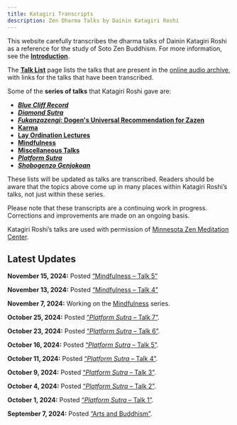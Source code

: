 ```yaml
---
title: Katagiri Transcripts
description: Zen Dharma Talks by Dainin Katagiri Roshi
---
```


This website carefully transcribes the dharma talks of Dainin Katagiri Roshi as a reference for the study of Soto Zen Buddhism. For more information, see the [**Introduction**](about).

The [**Talk List**](list) page lists the talks that are present in the [online audio archive](https://www.mnzencenter.org/audio-archive-project.html), with links for the talks that have been transcribed.

Some of the **series of talks** that Katagiri Roshi gave are: 

- [***Blue Cliff Record***](blue-cliff-record)
- [***Diamond Sutra***](diamond-sutra)
- [***Fukanzazengi*: Dogen's Universal Recommendation for Zazen**](fukanzazengi)
- [**Karma**](karma)
- [**Lay Ordination Lectures**](lay-ordination)
- [**Mindfulness**](mindfulness)
- [**Miscellaneous Talks**](miscellaneous)
- [***Platform Sutra***](platform-sutra)
- [***Shobogenzo Genjokoan***](genjokoan)

These lists will be updated as talks are transcribed. Readers should be aware that the topics above come up in many places within Katagiri Roshi’s talks, not just within these series. 

Please note that these transcripts are a continuing work in progress. Corrections and improvements are made on an ongoing basis. 

Katagiri Roshi’s talks are used with permission of [Minnesota Zen Meditation Center](https://www.mnzencenter.org/katagiri-project.html).

## Latest Updates

**November 15, 2024:** Posted [“Mindfulness – Talk 5”](1984-03-25-Mindfulness-Talk-5)

**November 13, 2024:** Posted [“Mindfulness – Talk 4”](1984-03-24-Mindfulness-Talk-4)

**November 7, 2024:** Working on the [Mindfulness](mindfulness) series.

**October 25, 2024:** Posted [“*Platform Sutra* – Talk 7”](1987-04-24-Platform-Sutra-Talk-7).

**October 23, 2024:** Posted [“*Platform Sutra* – Talk 6”](1987-04-17-Platform-Sutra-Talk-6).

**October 16, 2024:** Posted [“*Platform Sutra* – Talk 5”](1987-04-10-Platform-Sutra-Talk-5).

**October 11, 2024:** Posted [“*Platform Sutra* – Talk 4”](1987-04-03-Platform-Sutra-Talk-4).

**October 9, 2024:** Posted [“*Platform Sutra* – Talk 3”](1987-03-27-Platform-Sutra-Talk-3).

**October 4, 2024:** Posted [“*Platform Sutra* – Talk 2”](1987-03-20-Platform-Sutra-Talk-2).

**October 1, 2024:** Posted [“*Platform Sutra* – Talk 1”](1987-03-06-Platform-Sutra-Talk-1).

**September 7, 2024:** Posted [“Arts and Buddhism”](https://katagiritranscripts.net/1983-10-29-Arts-and-Buddhism).

